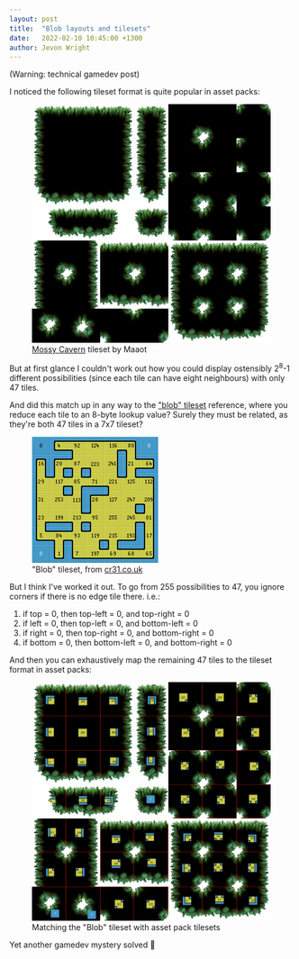 ```yaml
---
layout: post
title:  "Blob layouts and tilesets"
date:   2022-02-10 10:45:00 +1300
author: Jevon Wright
---
```


(Warning: technical gamedev post)

I noticed the following tileset format is quite popular in asset packs:

<figure class="image">
  <a href="https://maaot.itch.io/mossy-cavern"><img src="/assets/blog/7x7-tileset-unaltered.png"></a>
  <figcaption><a href="https://maaot.itch.io/mossy-cavern">Mossy Cavern</a> tileset by Maaot</figcaption>
</figure>

But at first glance I couldn't work out how you could display ostensibly
2<sup>8</sup>-1 different possibilities (since each tile can have eight neighbours)
with only 47 tiles.

And did this match up in any way to the ["blob" tileset](http://www.cr31.co.uk/stagecast/wang/blob.html)
reference, where you reduce each tile to an 8-byte lookup value?
Surely they must be related, as they're both 47 tiles in a 7x7 tileset?

<figure class="image">
  <a href="http://www.cr31.co.uk/stagecast/wang/blob.html"><img src="/assets/blog/blob-tileset.png"></a>
  <figcaption>"Blob" tileset, from <a href="http://www.cr31.co.uk/stagecast/wang/blob.html">cr31.co.uk</a></figcaption>
</figure>

But I think I've worked it out. To go from 255 possibilities to 47, you
ignore corners if there is no edge tile there. i.e.:

1. if top = 0, then top-left = 0, and top-right = 0
2. if left = 0, then top-left = 0, and bottom-left = 0
3. if right = 0, then top-right = 0, and bottom-right = 0
4. if bottom = 0, then bottom-left = 0, and bottom-right = 0

And then you can exhaustively map the remaining 47 tiles to the tileset format
in asset packs:

<figure class="image">
  <a href="/assets/blog/7x7-tileset.png"><img src="/assets/blog/7x7-tileset.png"></a>
  <figcaption>Matching the "Blob" tileset with asset pack tilesets</figcaption>
</figure>

Yet another gamedev mystery solved 🤞
